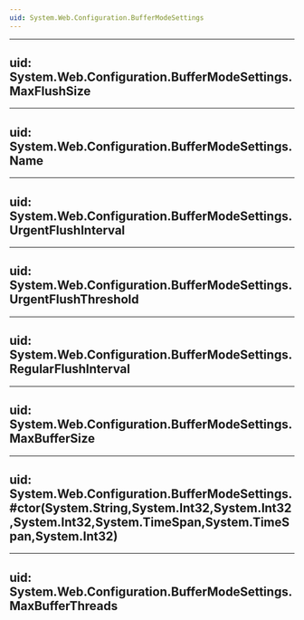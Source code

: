 ```yaml
---
uid: System.Web.Configuration.BufferModeSettings
---
```


---
uid: System.Web.Configuration.BufferModeSettings.MaxFlushSize
---

---
uid: System.Web.Configuration.BufferModeSettings.Name
---

---
uid: System.Web.Configuration.BufferModeSettings.UrgentFlushInterval
---

---
uid: System.Web.Configuration.BufferModeSettings.UrgentFlushThreshold
---

---
uid: System.Web.Configuration.BufferModeSettings.RegularFlushInterval
---

---
uid: System.Web.Configuration.BufferModeSettings.MaxBufferSize
---

---
uid: System.Web.Configuration.BufferModeSettings.#ctor(System.String,System.Int32,System.Int32,System.Int32,System.TimeSpan,System.TimeSpan,System.Int32)
---

---
uid: System.Web.Configuration.BufferModeSettings.MaxBufferThreads
---

